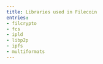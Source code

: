 ```yaml
---
title: Libraries used in Filecoin
entries:
- filcrypto
- fcs
- ipld
- libp2p
- ipfs
- multiformats
---
```

